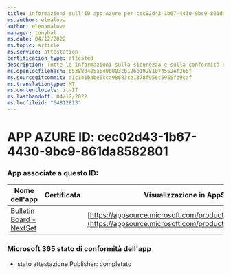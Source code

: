```yaml
---
title: informazioni sull'ID app Azure per cec02d43-1b67-4430-9bc9-861da8582801
ms.author: elmalova
author: elenamalova
manager: tonybal
ms.date: 04/12/2022
ms.topic: article
ms.service: attestation
certification_type: attested
description: Tutte le informazioni sulla sicurezza e sulla conformità disponibili per cec02d43-1b67-4430-9bc9-861da8582801.
ms.openlocfilehash: 65388d405a640b003cb126b19281074552ef265f
ms.sourcegitcommit: a1c141babe5cca98683ce1378f956c5955fb9caf
ms.translationtype: MT
ms.contentlocale: it-IT
ms.lasthandoff: 04/12/2022
ms.locfileid: "64812813"
---
```

# <a name="azure-app-id-cec02d43-1b67-4430-9bc9-861da8582801"></a>APP AZURE ID: cec02d43-1b67-4430-9bc9-861da8582801


### <a name="apps-associated-with-this-id"></a>App associate a questo ID:
| **Nome dell'app** | **Certificata** | **Visualizzazione in AppSource** |
|--------------|---------------|-----------------------|
| [Bulletin Board - NextSet](../forward/WA200002122.md) |  | [https://appsource.microsoft.com/product/office/WA200002122](https://appsource.microsoft.com/product/office/WA200002122) |

### <a name="microsoft-365-app-compliance-status"></a>Microsoft 365 stato di conformità dell'app
- stato attestazione Publisher: completato
